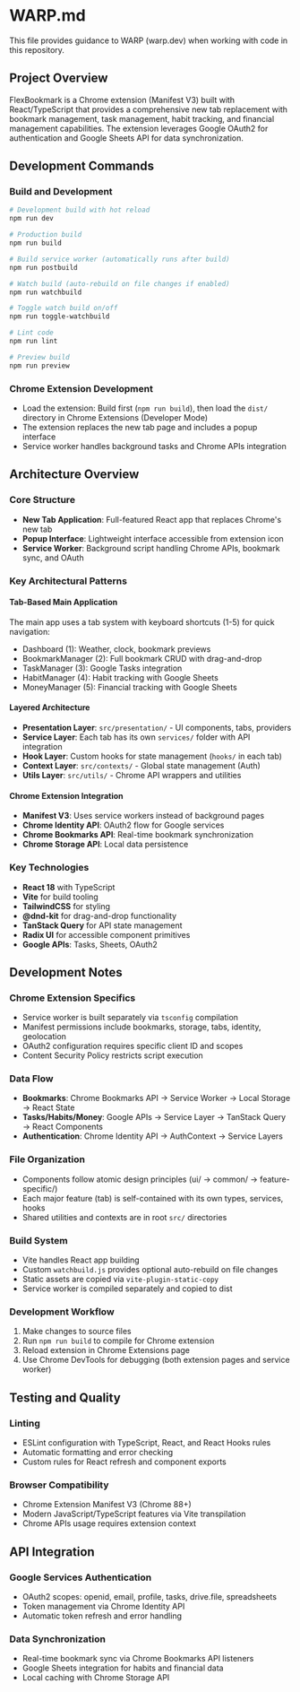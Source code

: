 # WARP.md

This file provides guidance to WARP (warp.dev) when working with code in this repository.

## Project Overview

FlexBookmark is a Chrome extension (Manifest V3) built with React/TypeScript that provides a comprehensive new tab replacement with bookmark management, task management, habit tracking, and financial management capabilities. The extension leverages Google OAuth2 for authentication and Google Sheets API for data synchronization.

## Development Commands

### Build and Development
```bash
# Development build with hot reload
npm run dev

# Production build
npm run build

# Build service worker (automatically runs after build)
npm run postbuild

# Watch build (auto-rebuild on file changes if enabled)
npm run watchbuild

# Toggle watch build on/off
npm run toggle-watchbuild

# Lint code
npm run lint

# Preview build
npm run preview
```

### Chrome Extension Development
- Load the extension: Build first (`npm run build`), then load the `dist/` directory in Chrome Extensions (Developer Mode)
- The extension replaces the new tab page and includes a popup interface
- Service worker handles background tasks and Chrome APIs integration

## Architecture Overview

### Core Structure
- **New Tab Application**: Full-featured React app that replaces Chrome's new tab
- **Popup Interface**: Lightweight interface accessible from extension icon
- **Service Worker**: Background script handling Chrome APIs, bookmark sync, and OAuth

### Key Architectural Patterns

#### Tab-Based Main Application
The main app uses a tab system with keyboard shortcuts (1-5) for quick navigation:
- Dashboard (1): Weather, clock, bookmark previews
- BookmarkManager (2): Full bookmark CRUD with drag-and-drop
- TaskManager (3): Google Tasks integration
- HabitManager (4): Habit tracking with Google Sheets
- MoneyManager (5): Financial tracking with Google Sheets

#### Layered Architecture
- **Presentation Layer**: `src/presentation/` - UI components, tabs, providers
- **Service Layer**: Each tab has its own `services/` folder with API integration
- **Hook Layer**: Custom hooks for state management (`hooks/` in each tab)
- **Context Layer**: `src/contexts/` - Global state management (Auth)
- **Utils Layer**: `src/utils/` - Chrome API wrappers and utilities

#### Chrome Extension Integration
- **Manifest V3**: Uses service workers instead of background pages
- **Chrome Identity API**: OAuth2 flow for Google services
- **Chrome Bookmarks API**: Real-time bookmark synchronization
- **Chrome Storage API**: Local data persistence

### Key Technologies
- **React 18** with TypeScript
- **Vite** for build tooling
- **TailwindCSS** for styling
- **@dnd-kit** for drag-and-drop functionality
- **TanStack Query** for API state management
- **Radix UI** for accessible component primitives
- **Google APIs**: Tasks, Sheets, OAuth2

## Development Notes

### Chrome Extension Specifics
- Service worker is built separately via `tsconfig` compilation
- Manifest permissions include bookmarks, storage, tabs, identity, geolocation
- OAuth2 configuration requires specific client ID and scopes
- Content Security Policy restricts script execution

### Data Flow
- **Bookmarks**: Chrome Bookmarks API → Service Worker → Local Storage → React State
- **Tasks/Habits/Money**: Google APIs → Service Layer → TanStack Query → React Components
- **Authentication**: Chrome Identity API → AuthContext → Service Layers

### File Organization
- Components follow atomic design principles (ui/ → common/ → feature-specific/)
- Each major feature (tab) is self-contained with its own types, services, hooks
- Shared utilities and contexts are in root `src/` directories

### Build System
- Vite handles React app building
- Custom `watchbuild.js` provides optional auto-rebuild on file changes
- Static assets are copied via `vite-plugin-static-copy`
- Service worker is compiled separately and copied to dist

### Development Workflow
1. Make changes to source files
2. Run `npm run build` to compile for Chrome extension
3. Reload extension in Chrome Extensions page
4. Use Chrome DevTools for debugging (both extension pages and service worker)

## Testing and Quality

### Linting
- ESLint configuration with TypeScript, React, and React Hooks rules
- Automatic formatting and error checking
- Custom rules for React refresh and component exports

### Browser Compatibility
- Chrome Extension Manifest V3 (Chrome 88+)
- Modern JavaScript/TypeScript features via Vite transpilation
- Chrome APIs usage requires extension context

## API Integration

### Google Services Authentication
- OAuth2 scopes: openid, email, profile, tasks, drive.file, spreadsheets
- Token management via Chrome Identity API
- Automatic token refresh and error handling

### Data Synchronization
- Real-time bookmark sync via Chrome Bookmarks API listeners
- Google Sheets integration for habits and financial data
- Local caching with Chrome Storage API